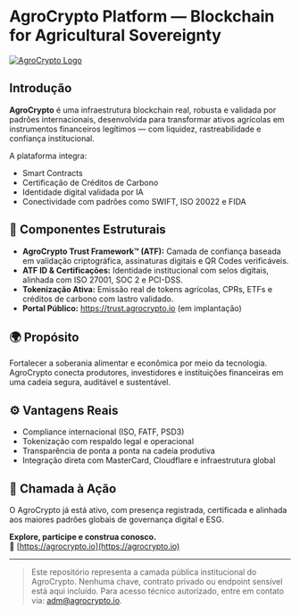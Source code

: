 # AgroCrypto Platform — Blockchain for Agricultural Sovereignty

[![AgroCrypto Logo](https://agrocrypto.io/logo.png)](https://agrocrypto.io)

## Introdução

**AgroCrypto** é uma infraestrutura blockchain real, robusta e validada por padrões internacionais, desenvolvida para transformar ativos agrícolas em instrumentos financeiros legítimos — com liquidez, rastreabilidade e confiança institucional.

A plataforma integra:
- Smart Contracts
- Certificação de Créditos de Carbono
- Identidade digital validada por IA
- Conectividade com padrões como SWIFT, ISO 20022 e FIDA

## 🔑 Componentes Estruturais

- **AgroCrypto Trust Framework™ (ATF):** Camada de confiança baseada em validação criptográfica, assinaturas digitais e QR Codes verificáveis.
- **ATF ID & Certificações:** Identidade institucional com selos digitais, alinhada com ISO 27001, SOC 2 e PCI-DSS.
- **Tokenização Ativa:** Emissão real de tokens agrícolas, CPRs, ETFs e créditos de carbono com lastro validado.
- **Portal Público:** https://trust.agrocrypto.io (em implantação)

## 🌍 Propósito

Fortalecer a soberania alimentar e econômica por meio da tecnologia. AgroCrypto conecta produtores, investidores e instituições financeiras em uma cadeia segura, auditável e sustentável.

## ⚙️ Vantagens Reais

- Compliance internacional (ISO, FATF, PSD3)
- Tokenização com respaldo legal e operacional
- Transparência de ponta a ponta na cadeia produtiva
- Integração direta com MasterCard, Cloudflare e infraestrutura global

## 📢 Chamada à Ação

O AgroCrypto já está ativo, com presença registrada, certificada e alinhada aos maiores padrões globais de governança digital e ESG.

**Explore, participe e construa conosco.**  
🔗 [https://agrocrypto.io](https://agrocrypto.io)

---

> Este repositório representa a camada pública institucional do AgroCrypto. Nenhuma chave, contrato privado ou endpoint sensível está aqui incluído. Para acesso técnico autorizado, entre em contato via: [adm@agrocrypto.io](mailto:adm@agrocrypto.io).
